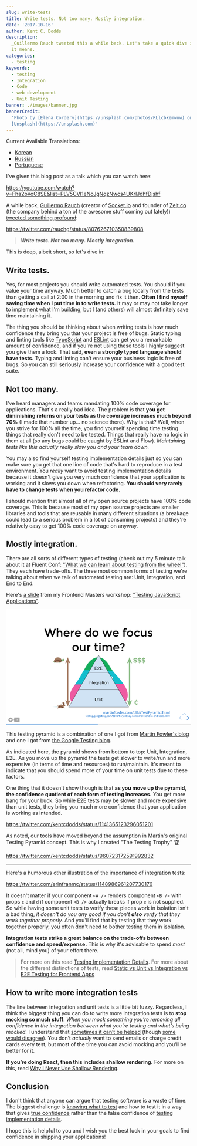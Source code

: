 ```yaml
---
slug: write-tests
title: Write tests. Not too many. Mostly integration.
date: '2017-10-16'
author: Kent C. Dodds
description:
  _Guillermo Rauch tweeted this a while back. Let's take a quick dive into what
  it means._
categories:
  - testing
keywords:
  - testing
  - Integration
  - Code
  - web development
  - Unit Testing
banner: ./images/banner.jpg
bannerCredit:
  'Photo by [Elena Cordery](https://unsplash.com/photos/RLlcbkemwnw) on
  [Unsplash](https://unsplash.com)'
---
```


Current Available Translations:

- [Korean](https://www.vobour.com/%ED%85%8C%EC%8A%A4%ED%8A%B8%EB%A5%BC-%EC%9E%91%EC%84%B1%ED%95%98%EC%9E%90-%EB%84%88%EB%AC%B4-%EB%A7%8E%EC%9D%B4%EB%8A%94-%EB%A7%90%EA%B3%A0-%ED%86%B5%ED%95%A9-%EC%9C%84%EC%A3%BC%EB%A1%9C-write-tests)
- [Russian](http://howtorecover.me/napisite-testy-ne-sliskom-mnogo)
- [Portuguese](https://medium.com/@sergioamjr91/escreva-testes-não-muitos-mas-mais-de-integração-7ebebf225516)

I've given this blog post as a talk which you can watch here:

https://youtube.com/watch?v=Fha2bVoC8SE&list=PLV5CVI1eNcJgNqzNwcs4UKrlJdhfDjshf

A while back, [Guillermo Rauch‏](https://twitter.com/rauchg) (creator of
[Socket.io](https://socket.io) and founder of [Zeit.co](https://zeit.co) (the
company behind a ton of the awesome stuff coming out lately))
[tweeted something profound](https://twitter.com/rauchg/status/807626710350839808):

https://twitter.com/rauchg/status/807626710350839808

> **_Write tests. Not too many. Mostly integration._**

This is deep, albeit short, so let's dive in:

## Write tests.

Yes, for most projects you should write automated tests. You should if you value
your time anyway. Much better to catch a bug locally from the tests than getting
a call at 2:00 in the morning and fix it then. **Often I find myself saving time
when I put time in to write tests.** It may or may not take longer to implement
what I'm building, but I (and others) will almost definitely save time
maintaining it.

The thing you should be thinking about when writing tests is how much confidence
they bring you that your project is free of bugs. Static typing and linting
tools like [TypeScript](https://www.typescriptlang.org) and
[ESLint](https://eslint.org) can get you a remarkable amount of confidence, and
if you're not using these tools I highly suggest you give them a look. That
said, **even a strongly typed language should have tests.** Typing and linting
can't ensure your business logic is free of bugs. So you can still seriously
increase your confidence with a good test suite.

## Not too many.

I've heard managers and teams mandating 100% code coverage for applications.
That's a really bad idea. The problem is that **you get diminishing returns on
your tests as the coverage increases much beyond 70%** (I made that number up...
no science there). Why is that? Well, when you strive for 100% all the time, you
find yourself spending time testing things that really don't need to be tested.
Things that really have no logic in them at all (so any bugs could be caught by
ESLint and Flow). _Maintaining tests like this actually really slow you and your
team down._

You may also find yourself testing implementation details just so you can make
sure you get that one line of code that's hard to reproduce in a test
environment. You _really_ want to avoid testing implementation details because
it doesn't give you very much confidence that your application is working and it
slows you down when refactoring. **You should very rarely have to change tests
when you refactor code.**

I should mention that almost all of my open source projects have 100% code
coverage. This is because most of my open source projects are smaller libraries
and tools that are reusable in many different situations (a breakage could lead
to a serious problem in a lot of consuming projects) and they're relatively easy
to get 100% code coverage on anyway.

## Mostly integration.

There are all sorts of different types of testing (check out my 5 minute talk
about it at Fluent Conf:
["What we can learn about testing from the wheel"](https://youtu.be/Da9wfQ0frGA&list=PLV5CVI1eNcJgNqzNwcs4UKrlJdhfDjshf)).
They each have trade-offs. The three most common forms of testing we're talking
about when we talk of automated testing are: Unit, Integration, and End to End.

Here's [a slide](http://slides.com/kentcdodds/testing-workshop#/4/8) from my
Frontend Masters workshop:
["Testing JavaScript Applications"](https://frontendmasters.com/courses/testing-javascript).

![testing pyramid](./images/2.png)

This testing pyramid is a combination of one I got from
[Martin Fowler's blog](https://martinfowler.com/bliki/TestPyramid.html) and one
I got from
[the Google Testing blog](https://testing.googleblog.com/2015/04/just-say-no-to-more-end-to-end-tests.html).

As indicated here, the pyramid shows from bottom to top: Unit, Integration, E2E.
As you move up the pyramid the tests get slower to write/run and more expensive
(in terms of time and resources) to run/maintain. It's meant to indicate that
you should spend more of your time on unit tests due to these factors.

One thing that it doesn't show though is that **as you move up the pyramid, the
confidence quotient of each form of testing increases.** You get more bang for
your buck. So while E2E tests may be slower and more expensive than unit tests,
they bring you much more confidence that your application is working as
intended.

https://twitter.com/kentcdodds/status/1141365123296051201

As noted, our tools have moved beyond the assumption in Martin's original
Testing Pyramid concept. This is why I created "The Testing Trophy" 🏆

https://twitter.com/kentcdodds/status/960723172591992832

---

Here's a humorous other illustration of the importance of integration tests:

https://twitter.com/erinfranmc/status/1148986961207730176

It doesn't matter if your component `<A />` renders component `<B />` with props
`c` and `d` if component `<B />` actually breaks if prop `e` is not supplied. So
while having some unit tests to verify these pieces work in isolation isn't a
bad thing, _it doesn't do you any good if you don't **also** verify that they
work together properly._ And you'll find that by testing that they work together
properly, you often don't need to bother testing them in isolation.

**Integration tests strike a great balance on the trade-offs between confidence
and speed/expense.** This is why it's advisable to spend _most_ (not all, mind
you) of your effort there.

> For more on this read
> [Testing Implementation Details](/blog/testing-implementation-details). For
> more about the different distinctions of tests, read
> [Static vs Unit vs Integration vs E2E Testing for Frontend Apps](/blog/unit-vs-integration-vs-e2e-tests)

## How to write more integration tests

The line between integration and unit tests is a little bit fuzzy. Regardless, I
think the biggest thing you can do to write more integration tests is to **stop
mocking so much stuff**. _When you mock something you’re removing all confidence
in the integration between what you’re testing and what’s being mocked._ I
understand that [sometimes it can’t be helped](/blog/the-merits-of-mocking)
(though [some would disagree](https://youtu.be/EaxDl5NPuCA)). You don’t
_actually_ want to send emails or charge credit cards every test, but most of
the time you can avoid mocking and you’ll be better for it.

**If you’re doing React, then this includes shallow rendering.** For more on
this, read
[Why I Never Use Shallow Rendering](/blog/why-i-never-use-shallow-rendering).

## Conclusion

I don't think that anyone can argue that testing software is a waste of time.
The biggest challenge is [knowing what to test](/blog/how-to-know-what-to-test)
and how to test it in a way that gives
[true confidence](/blog/confidently-shipping-code) rather than the false
confidence of
[testing implementation details](/blog/testing-implementation-details).

I hope this is helpful to you and I wish you the best luck in your goals to find
confidence in shipping your applications!
